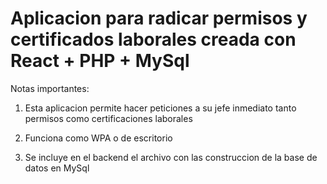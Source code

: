 # Aplicacion para radicar permisos y certificados laborales creada con React + PHP + MySql

Notas importantes:
1. Esta aplicacion permite hacer peticiones a su jefe inmediato tanto permisos como certificaciones laborales

2. Funciona como WPA o de escritorio

3. Se incluye en el backend el archivo con las construccion de la base de datos en MySql